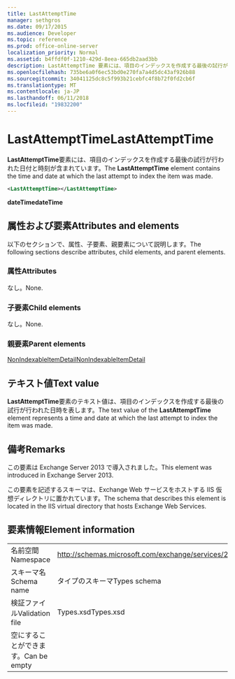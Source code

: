 ```yaml
---
title: LastAttemptTime
manager: sethgros
ms.date: 09/17/2015
ms.audience: Developer
ms.topic: reference
ms.prod: office-online-server
localization_priority: Normal
ms.assetid: b4ffdf0f-1210-429d-8eea-665db2aad3bb
description: LastAttemptTime 要素には、項目のインデックスを作成する最後の試行が行われた日付と時刻が含まれています。
ms.openlocfilehash: 735be6a0f6ec53bd0e270fa7a4d5dc43af926b88
ms.sourcegitcommit: 34041125dc8c5f993b21cebfc4f8b72f0fd2cb6f
ms.translationtype: MT
ms.contentlocale: ja-JP
ms.lasthandoff: 06/11/2018
ms.locfileid: "19832200"
---
```

# <a name="lastattempttime"></a><span data-ttu-id="f333f-103">LastAttemptTime</span><span class="sxs-lookup"><span data-stu-id="f333f-103">LastAttemptTime</span></span>

<span data-ttu-id="f333f-104">**LastAttemptTime**要素には、項目のインデックスを作成する最後の試行が行われた日付と時刻が含まれています。</span><span class="sxs-lookup"><span data-stu-id="f333f-104">The **LastAttemptTime** element contains the time and date at which the last attempt to index the item was made.</span></span> 
  
```XML
<LastAttemptTime></LastAttemptTime>
```

 <span data-ttu-id="f333f-105">**dateTime**</span><span class="sxs-lookup"><span data-stu-id="f333f-105">**dateTime**</span></span>
## <a name="attributes-and-elements"></a><span data-ttu-id="f333f-106">属性および要素</span><span class="sxs-lookup"><span data-stu-id="f333f-106">Attributes and elements</span></span>

<span data-ttu-id="f333f-107">以下のセクションで、属性、子要素、親要素について説明します。</span><span class="sxs-lookup"><span data-stu-id="f333f-107">The following sections describe attributes, child elements, and parent elements.</span></span>
  
### <a name="attributes"></a><span data-ttu-id="f333f-108">属性</span><span class="sxs-lookup"><span data-stu-id="f333f-108">Attributes</span></span>

<span data-ttu-id="f333f-109">なし。</span><span class="sxs-lookup"><span data-stu-id="f333f-109">None.</span></span>
  
### <a name="child-elements"></a><span data-ttu-id="f333f-110">子要素</span><span class="sxs-lookup"><span data-stu-id="f333f-110">Child elements</span></span>

<span data-ttu-id="f333f-111">なし。</span><span class="sxs-lookup"><span data-stu-id="f333f-111">None.</span></span>
  
### <a name="parent-elements"></a><span data-ttu-id="f333f-112">親要素</span><span class="sxs-lookup"><span data-stu-id="f333f-112">Parent elements</span></span>

[<span data-ttu-id="f333f-113">NonIndexableItemDetail</span><span class="sxs-lookup"><span data-stu-id="f333f-113">NonIndexableItemDetail</span></span>](nonindexableitemdetail.md)
  
## <a name="text-value"></a><span data-ttu-id="f333f-114">テキスト値</span><span class="sxs-lookup"><span data-stu-id="f333f-114">Text value</span></span>

<span data-ttu-id="f333f-115">**LastAttemptTime**要素のテキスト値は、項目のインデックスを作成する最後の試行が行われた日時を表します。</span><span class="sxs-lookup"><span data-stu-id="f333f-115">The text value of the **LastAttemptTime** element represents a time and date at which the last attempt to index the item was made.</span></span> 
  
## <a name="remarks"></a><span data-ttu-id="f333f-116">備考</span><span class="sxs-lookup"><span data-stu-id="f333f-116">Remarks</span></span>

<span data-ttu-id="f333f-117">この要素は Exchange Server 2013 で導入されました。</span><span class="sxs-lookup"><span data-stu-id="f333f-117">This element was introduced in Exchange Server 2013.</span></span>
  
<span data-ttu-id="f333f-118">この要素を記述するスキーマは、Exchange Web サービスをホストする IIS 仮想ディレクトリに置かれています。</span><span class="sxs-lookup"><span data-stu-id="f333f-118">The schema that describes this element is located in the IIS virtual directory that hosts Exchange Web Services.</span></span>
  
## <a name="element-information"></a><span data-ttu-id="f333f-119">要素情報</span><span class="sxs-lookup"><span data-stu-id="f333f-119">Element information</span></span>

|||
|:-----|:-----|
|<span data-ttu-id="f333f-120">名前空間</span><span class="sxs-lookup"><span data-stu-id="f333f-120">Namespace</span></span>  <br/> |http://schemas.microsoft.com/exchange/services/2006/types  <br/> |
|<span data-ttu-id="f333f-121">スキーマ名</span><span class="sxs-lookup"><span data-stu-id="f333f-121">Schema name</span></span>  <br/> |<span data-ttu-id="f333f-122">タイプのスキーマ</span><span class="sxs-lookup"><span data-stu-id="f333f-122">Types schema</span></span>  <br/> |
|<span data-ttu-id="f333f-123">検証ファイル</span><span class="sxs-lookup"><span data-stu-id="f333f-123">Validation file</span></span>  <br/> |<span data-ttu-id="f333f-124">Types.xsd</span><span class="sxs-lookup"><span data-stu-id="f333f-124">Types.xsd</span></span>  <br/> |
|<span data-ttu-id="f333f-125">空にすることができます。</span><span class="sxs-lookup"><span data-stu-id="f333f-125">Can be empty</span></span>  <br/> ||
   

